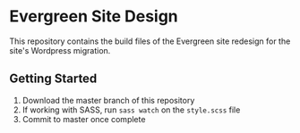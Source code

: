 
# Evergreen Site Design

This repository contains the build files of the Evergreen site redesign for the site's Wordpress migration.

## Getting Started

1. Download the master branch of this repository
2. If working with SASS, run `sass watch` on the `style.scss` file
3. Commit to master once complete
